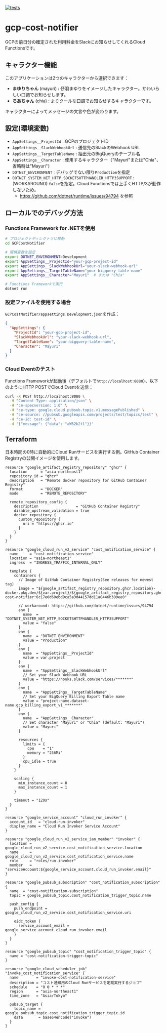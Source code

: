 [![tests](https://github.com/tumugin/gcp-cost-notifier/actions/workflows/test.yaml/badge.svg?branch=main)](https://github.com/tumugin/gcp-cost-notifier/actions/workflows/test.yaml)

# gcp-cost-notifier

GCPの前日分の確定された利用料金をSlackにお知らせしてくれるCloud Functionsです。

## キャラクター機能

このアプリケーションは2つのキャラクターから選択できます：

- **まゆりちゃん** (mayuri) : 仔羽まゆりをイメージしたキャラクター。かわいらしい口調でお知らせします。
- **ちあちゃん** (chia) : よりクールな口調でお知らせするキャラクターです。

キャラクターによってメッセージの文言や色が変わります。

## 設定(環境変数)

- `AppSettings__ProjectId` : GCPのプロジェクトID
- `AppSettings__SlackWebhookUrl` : 送信先のSlackのWebhook URL
- `AppSettings__TargetTableName` : 抽出元のBigQueryのテーブル名
- `AppSettings__Character` : 使用するキャラクター（"Mayuri"または"Chia"、省略時は"Mayuri"）
- `DOTNET_ENVIRONMENT` : デバッグでない限り`Production`を指定
- `DOTNET_SYSTEM_NET_HTTP_SOCKETSHTTPHANDLER_HTTP3SUPPORT` : (WORKAROUND) `false`を指定。Cloud Functionsでは上手くHTTP/3が動作しないため。
  - https://github.com/dotnet/runtime/issues/94794 を参照

## ローカルでのデバッグ方法

### Functions Framework for .NETを使用

```bash
# プロジェクトディレクトリに移動
cd GCPCostNotifier

# 環境変数を設定
export DOTNET_ENVIRONMENT=Development
export AppSettings__ProjectId="your-gcp-project-id"
export AppSettings__SlackWebhookUrl="your-slack-webhook-url"
export AppSettings__TargetTableName="your-bigquery-table-name"
export AppSettings__Character="Mayuri"  # または "Chia"

# Functions Frameworkで実行
dotnet run
```

### 設定ファイルを使用する場合

`GCPCostNotifier/appsettings.Development.json`を作成：

```json
{
  "AppSettings": {
    "ProjectId": "your-gcp-project-id",
    "SlackWebhookUrl": "your-slack-webhook-url",
    "TargetTableName": "your-bigquery-table-name",
    "Character": "Mayuri"
  }
}
```

### Cloud Eventのテスト

Functions Frameworkが起動後（デフォルトで`http://localhost:8080`）、以下のようにHTTP POSTでCloud Eventを送信：

```bash
curl -X POST http://localhost:8080 \
  -H "Content-Type: application/json" \
  -H "ce-specversion: 1.0" \
  -H "ce-type: google.cloud.pubsub.topic.v1.messagePublished" \
  -H "ce-source: //pubsub.googleapis.com/projects/test/topics/test" \
  -H "ce-id: test-id" \
  -d '{"message": {"data": "aW52b2tl"}}'
```

## Terraform
日本時間の0時に自動的にCloud Runサービスを実行する例。GitHub Container Registryの公開イメージを使用します。

```hcl
resource "google_artifact_registry_repository" "ghcr" {
  location      = "asia-northeast1"
  repository_id = "ghcr"
  description   = "Remote docker repository for GitHub Container Registry"
  format        = "DOCKER"
  mode          = "REMOTE_REPOSITORY"

  remote_repository_config {
    description                 = "GitHub Container Registry"
    disable_upstream_validation = true
    docker_repository {
      custom_repository {
        uri = "https://ghcr.io"
      }
    }
  }
}

resource "google_cloud_run_v2_service" "cost_notification_service" {
  name     = "cost-notification-service"
  location = "asia-northeast1"
  ingress  = "INGRESS_TRAFFIC_INTERNAL_ONLY"

  template {
    containers {
      // Image of GitHub Container Registry(See releases for newest tag)
      image = "${google_artifact_registry_repository.ghcr.location}-docker.pkg.dev/${var.project}/${google_artifact_registry_repository.ghcr.name}/tumugin/gcp-cost-notifier:6c17e0d60ebd9ca5a3d44157dd11a8446b389ee0"

      // workaround: https://github.com/dotnet/runtime/issues/94794
      env {
        name  = "DOTNET_SYSTEM_NET_HTTP_SOCKETSHTTPHANDLER_HTTP3SUPPORT"
        value = "false"
      }
      env {
        name  = "DOTNET_ENVIRONMENT"
        value = "Production"
      }
      env {
        name  = "AppSettings__ProjectId"
        value = var.project
      }
      env {
        name  = "AppSettings__SlackWebhookUrl"
        // Set your Slack Webhook URL
        value = "https://hooks.slack.com/services/*******"
      }
      env {
        name  = "AppSettings__TargetTableName"
        // Set your BigQuery Billing Export Table name
        value = "project-name.dataset-name.gcp_billing_export_v1_*******"
      }
      env {
        name  = "AppSettings__Character"
        // Set character "Mayuri" or "Chia" (default: "Mayuri")
        value = "Mayuri"
      }

      resources {
        limits = {
          cpu    = "1"
          memory = "256Mi"
        }
        cpu_idle = true
      }
    }

    scaling {
      min_instance_count = 0
      max_instance_count = 1
    }

    timeout = "120s"
  }
}

resource "google_service_account" "cloud_run_invoker" {
  account_id   = "cloud-run-invoker"
  display_name = "Cloud Run Invoker Service Account"
}

resource "google_cloud_run_v2_service_iam_member" "invoker" {
  location = google_cloud_run_v2_service.cost_notification_service.location
  name     = google_cloud_run_v2_service.cost_notification_service.name
  role     = "roles/run.invoker"
  member   = "serviceAccount:${google_service_account.cloud_run_invoker.email}"
}

resource "google_pubsub_subscription" "cost_notification_subscription" {
  name  = "cost-notification-subscription"
  topic = google_pubsub_topic.cost_notification_trigger_topic.name

  push_config {
    push_endpoint = google_cloud_run_v2_service.cost_notification_service.uri

    oidc_token {
      service_account_email = google_service_account.cloud_run_invoker.email
    }
  }
}

resource "google_pubsub_topic" "cost_notification_trigger_topic" {
  name = "cost-notification-trigger-topic"
}

resource "google_cloud_scheduler_job" "invoke_cost_notification_service" {
  name        = "invoke-cost-notification-service"
  description = "コスト通知用のCloud Runサービスを定期実行するジョブ"
  schedule    = "0 0 * * *"
  region      = "asia-northeast1"
  time_zone   = "Asia/Tokyo"

  pubsub_target {
    topic_name = google_pubsub_topic.cost_notification_trigger_topic.id
    data       = base64encode("invoke")
  }
}
```
